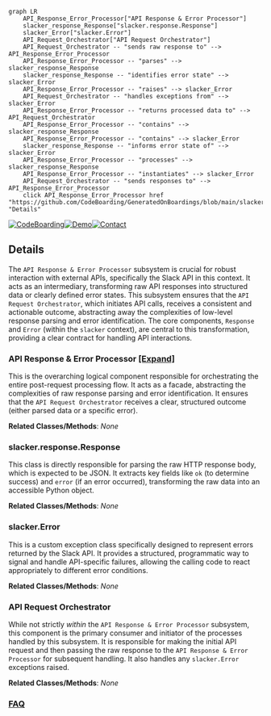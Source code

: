 ```mermaid
graph LR
    API_Response_Error_Processor["API Response & Error Processor"]
    slacker_response_Response["slacker.response.Response"]
    slacker_Error["slacker.Error"]
    API_Request_Orchestrator["API Request Orchestrator"]
    API_Request_Orchestrator -- "sends raw response to" --> API_Response_Error_Processor
    API_Response_Error_Processor -- "parses" --> slacker_response_Response
    slacker_response_Response -- "identifies error state" --> slacker_Error
    API_Response_Error_Processor -- "raises" --> slacker_Error
    API_Request_Orchestrator -- "handles exceptions from" --> slacker_Error
    API_Response_Error_Processor -- "returns processed data to" --> API_Request_Orchestrator
    API_Response_Error_Processor -- "contains" --> slacker_response_Response
    API_Response_Error_Processor -- "contains" --> slacker_Error
    slacker_response_Response -- "informs error state of" --> slacker_Error
    API_Response_Error_Processor -- "processes" --> slacker_response_Response
    API_Response_Error_Processor -- "instantiates" --> slacker_Error
    API_Request_Orchestrator -- "sends responses to" --> API_Response_Error_Processor
    click API_Response_Error_Processor href "https://github.com/CodeBoarding/GeneratedOnBoardings/blob/main/slacker/API_Response_Error_Processor.md" "Details"
```

[![CodeBoarding](https://img.shields.io/badge/Generated%20by-CodeBoarding-9cf?style=flat-square)](https://github.com/CodeBoarding/GeneratedOnBoardings)[![Demo](https://img.shields.io/badge/Try%20our-Demo-blue?style=flat-square)](https://www.codeboarding.org/demo)[![Contact](https://img.shields.io/badge/Contact%20us%20-%20contact@codeboarding.org-lightgrey?style=flat-square)](mailto:contact@codeboarding.org)

## Details

The `API Response & Error Processor` subsystem is crucial for robust interaction with external APIs, specifically the Slack API in this context. It acts as an intermediary, transforming raw API responses into structured data or clearly defined error states. This subsystem ensures that the `API Request Orchestrator`, which initiates API calls, receives a consistent and actionable outcome, abstracting away the complexities of low-level response parsing and error identification. The core components, `Response` and `Error` (within the `slacker` context), are central to this transformation, providing a clear contract for handling API interactions.

### API Response & Error Processor [[Expand]](./API_Response_Error_Processor.md)
This is the overarching logical component responsible for orchestrating the entire post-request processing flow. It acts as a facade, abstracting the complexities of raw response parsing and error identification. It ensures that the `API Request Orchestrator` receives a clear, structured outcome (either parsed data or a specific error).


**Related Classes/Methods**: _None_

### slacker.response.Response
This class is directly responsible for parsing the raw HTTP response body, which is expected to be JSON. It extracts key fields like `ok` (to determine success) and `error` (if an error occurred), transforming the raw data into an accessible Python object.


**Related Classes/Methods**: _None_

### slacker.Error
This is a custom exception class specifically designed to represent errors returned by the Slack API. It provides a structured, programmatic way to signal and handle API-specific failures, allowing the calling code to react appropriately to different error conditions.


**Related Classes/Methods**: _None_

### API Request Orchestrator
While not strictly *within* the `API Response & Error Processor` subsystem, this component is the primary consumer and initiator of the processes handled by this subsystem. It is responsible for making the initial API request and then passing the raw response to the `API Response & Error Processor` for subsequent handling. It also handles any `slacker.Error` exceptions raised.


**Related Classes/Methods**: _None_



### [FAQ](https://github.com/CodeBoarding/GeneratedOnBoardings/tree/main?tab=readme-ov-file#faq)